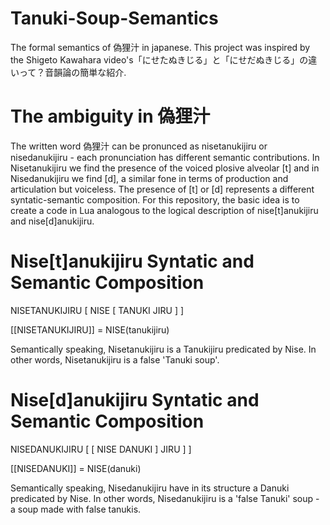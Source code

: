 # Tanuki-Soup-Semantics
The formal semantics of 偽狸汁 in japanese. This project was inspired by the Shigeto Kawahara video's「にせたぬきじる」と「にせだぬきじる」の違いって？音韻論の簡単な紹介.

<h1 align="left">The ambiguity in 偽狸汁</h1>
The written word 偽狸汁 can be pronunced as nisetanukijiru or nisedanukijiru - each pronunciation has different semantic contributions. In Nisetanukijiru we find the presence of the voiced plosive alveolar [t] and in Nisedanukijiru we find [d], a similar fone in terms of production and articulation but voiceless. The presence of [t] or [d] represents a different syntatic-semantic composition. For this repository, the basic idea is to create a code in Lua analogous to the logical description of nise[t]anukijiru and nise[d]anukijiru.

<h1 align="left">Nise[t]anukijiru Syntatic and Semantic Composition</h1>
<p align="left">NISETANUKIJIRU [ NISE [ TANUKI JIRU ] ]</p>
<p align="left">[[NISETANUKIJIRU]] = NISE(tanukijiru)</p>
<p align="left">Semantically speaking, Nisetanukijiru is a Tanukijiru predicated by Nise. In other words, Nisetanukijiru is a false 'Tanuki soup'.</p>

<h1 align="left">Nise[d]anukijiru Syntatic and Semantic Composition</h1>
<p align="left">NISEDANUKIJIRU [ [ NISE DANUKI ] JIRU ] ]</p>
<p align="left">[[NISEDANUKI]] = NISE(danuki)</p>
<p align="left">Semantically speaking, Nisedanukijiru have in its structure a Danuki predicated by Nise. In other words, Nisedanukijiru is a 'false Tanuki' soup - a soup made with false tanukis.</p>
